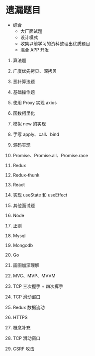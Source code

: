 # 遗漏题目

- 综合
  - 大厂面试题
  - 设计模式
  - 收集以前学习的资料整理出优质题目
  - 混合 APP 开发

1. 算法题
  1. 广度优先拷贝、深拷贝
  2. 恶补算法题

2. 基础操作题
  1. 使用 Proxy 实现 axios
  2. 函数柯里化
  3. 模拟 new 的实现
  4. 手写 apply、call、bind

3. 源码实现
  1. Promise、Promise.all、Promise.race
  2. Redux
  3. Redux-thunk
  4. React
  5. 实现 useState 和 useEffect

4. 其他面试题
  1. Node
  2. 正则
  3. Mysql
  4. Mongodb
  5. Go

5. 画图加深理解
  1. MVC、MVP、MVVM
  2. TCP 三次握手 + 四次挥手
  3. TCP 滑动窗口
  4. Redux 数据流动
  5. HTTPS

6. 概念补充
  1. TCP 滑动窗口
  2. CSRF 攻击